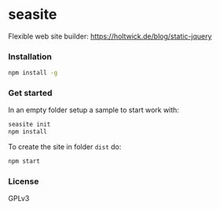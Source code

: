 # seasite

Flexible web site builder: <https://holtwick.de/blog/static-jquery>

### Installation

```sh
npm install -g
```

### Get started

In an empty folder setup a sample to start work with:

```sh
seasite init
npm install
```

To create the site in folder `dist` do:

```sh
npm start
```


### License

GPLv3
